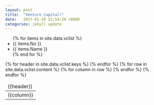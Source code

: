 ```yaml
---
layout: post
title:  "Venture Capital!"
date:   2017-01-20 22:54:29 +0800
categories: jekyll update
---
```



<ul>
   {% for items in site.data.vclist %}
   <li>{{ items.No }} </li>
   <li>{{ items.Name }} </li>
  {% end for %}
  </ul>

<table>
  <thead>
    <tr>
    {% for header in site.data.vclist.keys %}
      <td>{{header}}</td>
    {% endfor %}
    </tr>
  </thead>
  <tbody>
    {% for row in site.data.vclist.content %}
    <tr>
    {% for column in row %}
      <td>{{column}}</td>
    {% endfor %}
    </tr>
    {% endfor %}
  </tbody>
</table>
